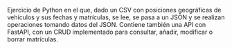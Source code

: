 Ejercicio de Python en el que, dado un CSV con posiciones geográficas de vehículos y sus fechas y matrículas, se lee, se pasa a un JSON y se realizan operaciones tomando datos del JSON.
Contiene también una API con FastAPI, con un CRUD implementado para consultar, añadir, modificar o borrar matrículas.
